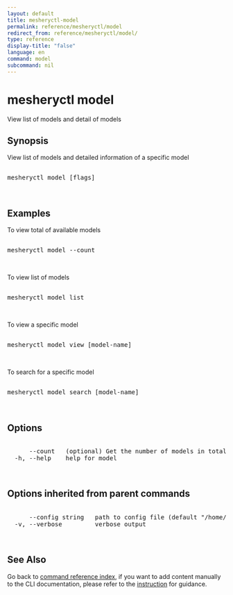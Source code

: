 ```yaml
---
layout: default
title: mesheryctl-model
permalink: reference/mesheryctl/model
redirect_from: reference/mesheryctl/model/
type: reference
display-title: "false"
language: en
command: model
subcommand: nil
---
```


# mesheryctl model

View list of models and detail of models

## Synopsis

View list of models and detailed information of a specific model
<pre class='codeblock-pre'>
<div class='codeblock'>
mesheryctl model [flags]

</div>
</pre> 

## Examples

To view total of available models
<pre class='codeblock-pre'>
<div class='codeblock'>
mesheryctl model --count

</div>
</pre> 

To view list of models
<pre class='codeblock-pre'>
<div class='codeblock'>
mesheryctl model list

</div>
</pre> 

To view a specific model
<pre class='codeblock-pre'>
<div class='codeblock'>
mesheryctl model view [model-name]

</div>
</pre> 

To search for a specific model
<pre class='codeblock-pre'>
<div class='codeblock'>
mesheryctl model search [model-name]

</div>
</pre> 

## Options

<pre class='codeblock-pre'>
<div class='codeblock'>
      --count   (optional) Get the number of models in total
  -h, --help    help for model

</div>
</pre>

## Options inherited from parent commands

<pre class='codeblock-pre'>
<div class='codeblock'>
      --config string   path to config file (default "/home/runner/.meshery/config.yaml")
  -v, --verbose         verbose output

</div>
</pre>

## See Also

Go back to [command reference index](/reference/mesheryctl/), if you want to add content manually to the CLI documentation, please refer to the [instruction](/project/contributing/contributing-cli#preserving-manually-added-documentation) for guidance.
